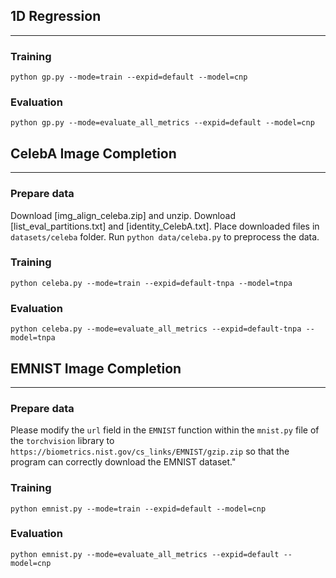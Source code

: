 ## 1D Regression

---
### Training
```
python gp.py --mode=train --expid=default --model=cnp
```

### Evaluation
```
python gp.py --mode=evaluate_all_metrics --expid=default --model=cnp
```

## CelebA Image Completion
---

### Prepare data
Download [img_align_celeba.zip] and unzip. Download [list_eval_partitions.txt] and [identity_CelebA.txt]. Place downloaded files in `datasets/celeba` folder. Run `python data/celeba.py` to preprocess the data.

### Training
```
python celeba.py --mode=train --expid=default-tnpa --model=tnpa
```

### Evaluation
```
python celeba.py --mode=evaluate_all_metrics --expid=default-tnpa --model=tnpa
```

## EMNIST Image Completion
---

### Prepare data
Please modify the `url` field in the `EMNIST` function within the `mnist.py` file of the `torchvision` library to `https://biometrics.nist.gov/cs_links/EMNIST/gzip.zip` so that the program can correctly download the EMNIST dataset."

### Training
```
python emnist.py --mode=train --expid=default --model=cnp
```

### Evaluation
```
python emnist.py --mode=evaluate_all_metrics --expid=default --model=cnp
```